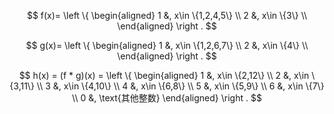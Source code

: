 $$
f(x)=
\left \{
\begin{aligned}
    1 &, x\in \{1,2,4,5\} \\
    2 &, x\in \{3\} \\
\end{aligned}
\right .
$$

$$
g(x)=
\left \{
\begin{aligned}
    1 &, x\in \{1,2,6,7\} \\
    2 &, x\in \{4\} \\
\end{aligned}
\right .
$$

$$
h(x) = (f * g)(x) =
\left \{
\begin{aligned}
    1 &, x\in \{2,12\} \\
    2 &, x\in \{3,11\} \\
    3 &, x\in \{4,10\} \\
    4 &, x\in \{6,8\} \\
    5 &, x\in \{5,9\} \\
    6 &, x\in \{7\} \\
    0 &, \text{其他整数}
\end{aligned}
\right .
$$
